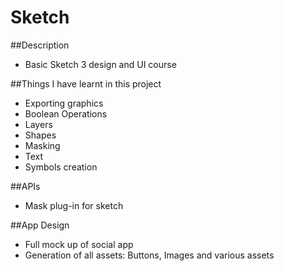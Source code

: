 # Sketch
 
##Description
- Basic Sketch 3 design and UI course

##Things I have learnt in this project
- Exporting graphics
- Boolean Operations
- Layers
- Shapes
- Masking
- Text
- Symbols creation

##APIs
- Mask plug-in for sketch

##App Design
- Full mock up of social app
- Generation of all assets: Buttons, Images and various assets

